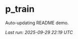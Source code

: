 # p_train

Auto-updating README demo.

<!--START_SECTION:status-->
_Last run: 2025-09-29 22:19 UTC_
<!--END_SECTION:status-->














































































































































































































































































































































































































































































































































































































































































































































































































































































